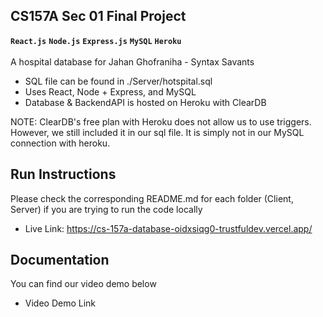 ## CS157A Sec 01 Final Project
**`React.js`** **`Node.js`** **`Express.js`** **`MySQL`** **`Heroku`** <br/><br/>
A hospital database for Jahan Ghofraniha - Syntax Savants
- SQL file can be found in ./Server/hotspital.sql
- Uses React, Node + Express, and MySQL
- Database & BackendAPI is hosted on Heroku with ClearDB

NOTE: ClearDB's free plan with Heroku does not allow us to use triggers. However, we still included it in our sql file. It is simply not in our MySQL connection with heroku.

## Run Instructions
Please check the corresponding README.md for each folder (Client, Server) if you are trying to run the code locally
- Live Link: https://cs-157a-database-oidxsiqg0-trustfuldev.vercel.app/

## Documentation
You can find our video demo below
- Video Demo Link
